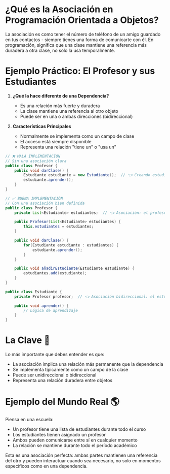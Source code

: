 # ¿Qué es la Asociación en Programación Orientada a Objetos?

La asociación es como tener el número de teléfono de un amigo guardado en tus contactos - siempre tienes una forma de comunicarte con él. En programación, significa que una clase mantiene una referencia más duradera a otra clase, no solo la usa temporalmente.

# Ejemplo Práctico: El Profesor y sus Estudiantes

1.  **¿Qué la hace diferente de una Dependencia?**

    - Es una relación más fuerte y duradera
    - La clase mantiene una referencia al otro objeto
    - Puede ser en una o ambas direcciones (bidireccional)

2.  **Características Principales**

    - Normalmente se implementa como un campo de clase
    - El acceso está siempre disponible
    - Representa una relación "tiene un" o "usa un"

```java
// ❌ MALA IMPLEMENTACIÓN
// Sin una asociación clara
public class Profesor {
    public void darClase() {
        Estudiante estudiante = new Estudiante();  // 👈 Creando estudiantes temporales
        estudiante.aprender();
    }
}

// ✅ BUENA IMPLEMENTACIÓN
// Con una asociación bien definida
public class Profesor {
    private List<Estudiante> estudiantes;  // 👈 Asociación: el profesor siempre tiene sus estudiantes

    public Profesor(List<Estudiante> estudiantes) {
        this.estudiantes = estudiantes;
    }

    public void darClase() {
        for(Estudiante estudiante : estudiantes) {
            estudiante.aprender();
        }
    }

    public void añadirEstudiante(Estudiante estudiante) {
        estudiantes.add(estudiante);
    }
}

public class Estudiante {
    private Profesor profesor;  // 👈 Asociación bidireccional: el estudiante conoce a su profesor

    public void aprender() {
        // Lógica de aprendizaje
    }
}
```

# La Clave 🔑

Lo más importante que debes entender es que:

- La asociación implica una relación más permanente que la dependencia
- Se implementa típicamente como un campo de la clase
- Puede ser unidireccional o bidireccional
- Representa una relación duradera entre objetos

# Ejemplo del Mundo Real 🌎

Piensa en una escuela:

- Un profesor tiene una lista de estudiantes durante todo el curso
- Los estudiantes tienen asignado un profesor
- Ambos pueden comunicarse entre sí en cualquier momento
- La relación se mantiene durante todo el período académico

Esta es una asociación perfecta: ambas partes mantienen una referencia del otro y pueden interactuar cuando sea necesario, no solo en momentos específicos como en una dependencia.
